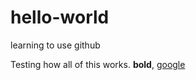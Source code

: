# hello-world
learning to use github

Testing how all of this works. **bold**, [google](https://www.google.com/)

